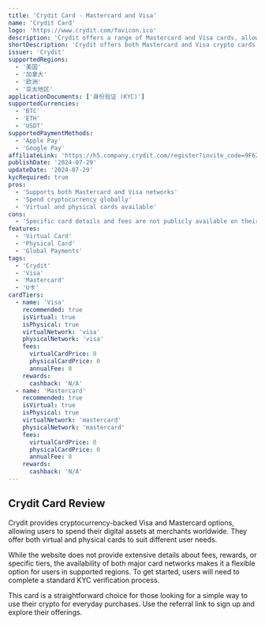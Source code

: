 ```yaml
---
title: 'Crydit Card - Mastercard and Visa'
name: 'Crydit Card'
logo: 'https://www.crydit.com/favicon.ico'
description: 'Crydit offers a range of Mastercard and Visa cards, allowing you to spend your cryptocurrency worldwide.'
shortDescription: 'Crydit offers both Mastercard and Visa crypto cards.'
issuer: 'Crydit'
supportedRegions:
  - '美国'
  - '加拿大'
  - '欧洲'
  - '亚太地区'
applicationDocuments: ['身份验证 (KYC)']
supportedCurrencies:
  - 'BTC'
  - 'ETH'
  - 'USDT'
supportedPaymentMethods:
  - 'Apple Pay'
  - 'Google Pay'
affiliateLink: 'https://h5.company.crydit.com/register?invite_code=9F6266VY'
publishDate: '2024-07-29'
updateDate: '2024-07-29'
kycRequired: true
pros:
  - 'Supports both Mastercard and Visa networks'
  - 'Spend cryptocurrency globally'
  - 'Virtual and physical cards available'
cons:
  - 'Specific card details and fees are not publicly available on their website'
features:
  - 'Virtual Card'
  - 'Physical Card'
  - 'Global Payments'
tags:
  - 'Crydit'
  - 'Visa'
  - 'Mastercard'
  - 'U卡'
cardTiers:
  - name: 'Visa'
    recommended: true
    isVirtual: true
    isPhysical: true
    virtualNetwork: 'visa'
    physicalNetwork: 'visa'
    fees:
      virtualCardPrice: 0
      physicalCardPrice: 0
      annualFee: 0
    rewards:
      cashback: 'N/A'
  - name: 'Mastercard'
    recommended: true
    isVirtual: true
    isPhysical: true
    virtualNetwork: 'mastercard'
    physicalNetwork: 'mastercard'
    fees:
      virtualCardPrice: 0
      physicalCardPrice: 0
      annualFee: 0
    rewards:
      cashback: 'N/A'
---
```


## Crydit Card Review

Crydit provides cryptocurrency-backed Visa and Mastercard options, allowing users to spend their digital assets at merchants worldwide. They offer both virtual and physical cards to suit different user needs.

While the website does not provide extensive details about fees, rewards, or specific tiers, the availability of both major card networks makes it a flexible option for users in supported regions. To get started, users will need to complete a standard KYC verification process.

This card is a straightforward choice for those looking for a simple way to use their crypto for everyday purchases. Use the referral link to sign up and explore their offerings.